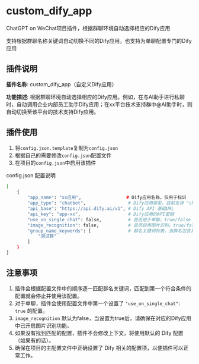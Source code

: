 # custom_dify_app
ChatGPT on WeChat项目插件，根据群聊环境自动选择相应的Dify应用

支持根据群聊名称关键词自动切换不同的Dify应用，也支持为单聊配置专门的Dify应用

## 插件说明

**插件名称**: custom_dify_app（自定义Dify应用）

**功能描述**: 根据群聊环境自动选择相应的Dify应用。例如，在与AI助手进行私聊时，自动调用企业内部员工助手Dify应用；在xx平台技术支持群中@AI助手时，则自动切换至该平台的技术支持Dify应用。

## 插件使用

1. 将`config.json.template`复制为`config.json`
2. 根据自己的需要修改`config.json`配置文件
3. 在项目的`config.json`中启用该插件

config.json 配置说明
```bash
[
    {
        "app_name": "xx应用",                 # Dify应用名称，仅用于标识
        "app_type": "chatbot",                # Dify应用类型，目前支持 "chatbot", "agent", "workflow"
        "api_base": "https://api.dify.ai/v1", # Dify API 基础URL
        "api_key": "app-xx",                  # Dify应用的API密钥
        "use_on_single_chat": false,          # 是否用于单聊，true/false
        "image_recognition": false,           # 是否启用图片识别，true/false
        "group_name_keywords": [              # 群名关键词列表，当群名包含其中任一关键词时，使用该配置
            "测试群"
        ]
    }
]
```

## 注意事项

1. 插件会根据配置文件中的顺序逐一匹配群名关键词，匹配到第一个符合条件的配置就会停止并使用该配置。
2. 对于单聊，插件会使用配置文件中第一个设置了 `"use_on_single_chat": true` 的配置。
3. `image_recognition` 默认为false，当设置为true后，请确保在对应的Dify应用中已开启图片识别功能。
4. 如果没有找到匹配的配置，插件不会修改上下文，将使用默认的 Dify 配置（如果有的话）。
5. 确保在项目的主配置文件中正确设置了 Dify 相关的配置项，以便插件可以正常工作。
